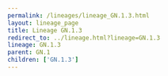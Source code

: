 ```yaml
---
permalink: /lineages/lineage_GN.1.3.html
layout: lineage_page
title: Lineage GN.1.3
redirect_to: ../lineage.html?lineage=GN.1.3
lineage: GN.1.3
parent: GN.1
children: ['GN.1.3']
---
```

